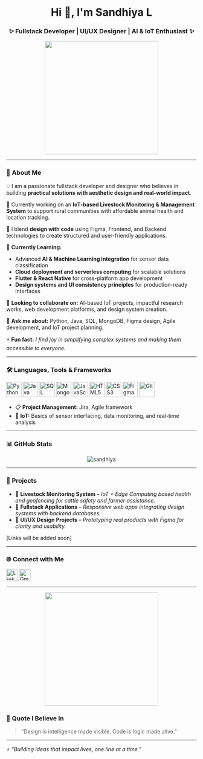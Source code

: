 <h1 align="center">Hi 👋, I'm Sandhiya L</h1>
<h3 align="center">✨ Fullstack Developer | UI/UX Designer | AI & IoT Enthusiast ✨</h3>

<p align="center">
  <img src="https://media.giphy.com/media/26tn33aiTi1jkl6H6/giphy.gif" width="300"/>
</p>


---

### 🌟 **About Me**

💡 I am a passionate fullstack developer and designer who believes in building **practical solutions with aesthetic design and real-world impact**.

🔭 Currently working on an **IoT-based Livestock Monitoring & Management System** to support rural communities with affordable animal health and location tracking.

🎨 I blend **design with code** using Figma, Frontend, and Backend technologies to create structured and user-friendly applications.

🌱 **Currently Learning:**

- Advanced **AI & Machine Learning integration** for sensor data classification  
- **Cloud deployment and serverless computing** for scalable solutions  
- **Flutter & React Native** for cross-platform app development  
- **Design systems and UI consistency principles** for production-ready interfaces

👯 **Looking to collaborate on:** AI-based IoT projects, impactful research works, web development platforms, and design system creation.

💬 **Ask me about:** Python, Java, SQL, MongoDB, Figma design, Agile development, and IoT project planning.

⚡ **Fun fact:** *I find joy in simplifying complex systems and making them accessible to everyone.*

---

### 🛠️ **Languages, Tools & Frameworks**

<p align="left">
  <img src="https://cdn.jsdelivr.net/gh/devicons/devicon/icons/python/python-original.svg" alt="Python" width="40" height="40"/>
  <img src="https://cdn.jsdelivr.net/gh/devicons/devicon/icons/java/java-original.svg" alt="Java" width="40" height="40"/>
  <img src="https://cdn.jsdelivr.net/gh/devicons/devicon/icons/mysql/mysql-original.svg" alt="SQL" width="40" height="40"/>
  <img src="https://cdn.jsdelivr.net/gh/devicons/devicon/icons/mongodb/mongodb-original.svg" alt="MongoDB" width="40" height="40"/>
  <img src="https://cdn.jsdelivr.net/gh/devicons/devicon/icons/javascript/javascript-original.svg" alt="JavaScript" width="40" height="40"/>
  <img src="https://cdn.jsdelivr.net/gh/devicons/devicon/icons/html5/html5-original.svg" alt="HTML5" width="40" height="40"/>
  <img src="https://cdn.jsdelivr.net/gh/devicons/devicon/icons/css3/css3-original.svg" alt="CSS3" width="40" height="40"/>
  <img src="https://cdn.jsdelivr.net/gh/devicons/devicon/icons/figma/figma-original.svg" alt="Figma" width="40" height="40"/>
  <img src="https://cdn.jsdelivr.net/gh/devicons/devicon/icons/git/git-original.svg" alt="Git" width="40" height="40"/>
</p>

- 📋 **Project Management:** Jira, Agile framework  
- 🔌 **IoT:** Basics of sensor interfacing, data monitoring, and real-time analysis

---

### 📊 **GitHub Stats**

<p align="center">
  <img src="https://github-readme-stats.vercel.app/api?username=sandhiyaLakshmanapandian&show_icons=true&theme=radical" alt="sandhiya"/>
</p>

---

### 📝 **Projects**

- 🔗 **Livestock Monitoring System** – *IoT + Edge Computing based health and geofencing for cattle safety and farmer assistance.*  
- 🔗 **Fullstack Applications** – *Responsive web apps integrating design systems with backend databases.*  
- 🔗 **UI/UX Design Projects** – *Prototyping real products with Figma for clarity and usability.*

[Links will be added soon]

---

### 🌐 **Connect with Me**

<p align="left">
  <a href="https://linkedin.com/in/https://www.linkedin.com/in/sandhiya-l-483443264" target="blank">
    <img src="https://cdn.jsdelivr.net/gh/devicons/devicon/icons/linkedin/linkedin-original.svg" alt="LinkedIn" width="30" height="30"/>
  </a>
  <a href="mailto:sandhiyay2004@gmail.com" target="blank">
    <img src="https://upload.wikimedia.org/wikipedia/commons/4/4e/Gmail_Icon.png" alt="Gmail" width="30" height="30"/>
  </a>
</p>

---

<p align="center">
  <img src="https://media.giphy.com/media/qgQUggAC3Pfv687qPC/giphy.gif" width="300"/>
</p>

### 💭 **Quote I Believe In**

> “Design is intelligence made visible. Code is logic made alive.”

---

⚡ *“Building ideas that impact lives, one line at a time.”*

